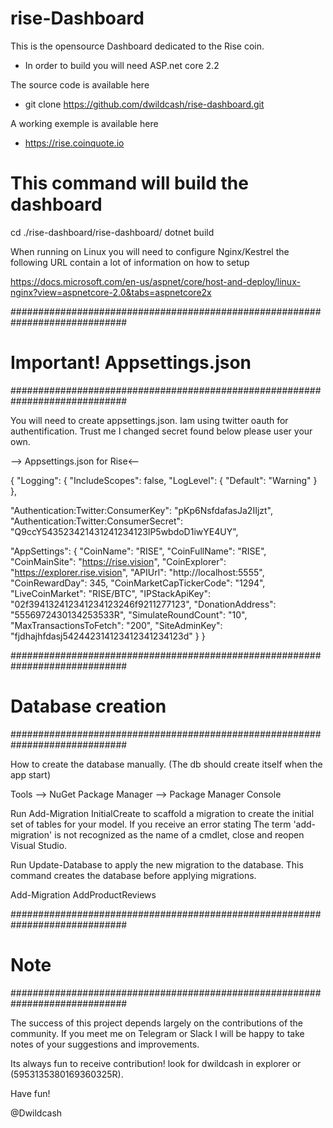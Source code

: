 ﻿# rise-Dashboard

This is the opensource Dashboard dedicated to the Rise coin.

- In order to build you will need ASP.net core 2.2

The source code is available here
- git clone https://github.com/dwildcash/rise-dashboard.git

A working exemple is available here
- https://rise.coinquote.io

# This command will build the dashboard
cd  ./rise-dashboard/rise-dashboard/
dotnet build

When running on Linux you will need to configure Nginx/Kestrel the following URL contain a lot of information on how to setup

https://docs.microsoft.com/en-us/aspnet/core/host-and-deploy/linux-nginx?view=aspnetcore-2.0&tabs=aspnetcore2x


#############################################################################
# Important! Appsettings.json
#############################################################################

You will need to create appsettings.json.  Iam using twitter oauth for authentification. Trust me
I changed secret found below please user your own.


--> Appsettings.json for Rise<--

{
  "Logging": {
    "IncludeScopes": false,
    "LogLevel": {
      "Default": "Warning"
    }
  },

  "Authentication:Twitter:ConsumerKey": "pKp6NsfdafasJa2IIjzt",
  "Authentication:Twitter:ConsumerSecret": "Q9ccY543523421431241234123lP5wbdoD1iwYE4UY",

  "AppSettings": {
    "CoinName": "RISE",
    "CoinFullName": "RISE",
    "CoinMainSite": "https://rise.vision",
    "CoinExplorer": "https://explorer.rise.vision",
    "APIUrl": "http://localhost:5555",
    "CoinRewardDay": 345,
    "CoinMarketCapTickerCode": "1294",
    "LiveCoinMarket": "RISE/BTC",
    "IPStackApiKey": "02f394132412341234123246f9211277123",
    "DonationAddress": "5556972430134253533R",
    "SimulateRoundCount": "10",
    "MaxTransactionsToFetch": "200",
    "SiteAdminKey": "fjdhajhfdasj542442314123412341234123d"
  }
}


#############################################################################
# Database creation
#############################################################################


How to create the database manually. (The db should create itself when the app start)

Tools –> NuGet Package Manager –> Package Manager Console

Run Add-Migration InitialCreate	to scaffold a migration to create the initial set of tables for your model. If you receive an error stating The term 'add-migration' is not recognized as the name of a cmdlet, close and reopen Visual Studio.

Run Update-Database to apply the new migration to the database. This command creates the database before applying migrations.

Add-Migration AddProductReviews



#############################################################################
# Note
#############################################################################

The success of this project depends largely on the contributions of the community. If you meet me on Telegram or Slack I will be happy to take notes of your suggestions and improvements.

Its always fun to receive contribution! look for dwildcash in explorer or (5953135380169360325R).

Have fun!

@Dwildcash